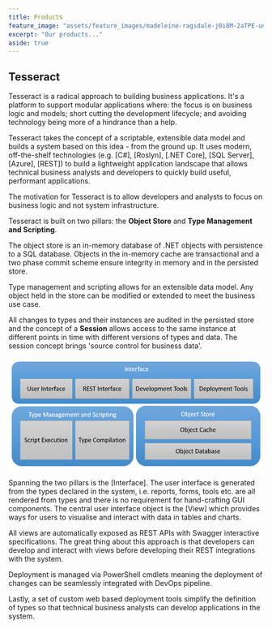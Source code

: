 ```yaml
---
title: Products
feature_image: "assets/feature_images/madeleine-ragsdale-j0i8M-2aTPE-unsplash.jpg"
excerpt: "Our products..."
aside: true
---
```


## Tesseract

Tesseract is a radical approach to building business applications. It's a platform to support modular applications where: the focus is on business logic and models; short cutting the development lifecycle; and avoiding technology being more of a hindrance than a help.

Tesseract takes the concept of a scriptable, extensible data model and builds a system based on this idea - from the ground up. It uses modern, off-the-shelf technologies (e.g. [C#], [Roslyn], [.NET Core], [SQL Server], [Azure], [REST]) to build a lightweight application landscape that allows technical business analysts and developers to quickly build useful, performant applications.

The motivation for Tesseract is to allow developers and analysts to focus on business logic and not system infrastructure.

Tesseract is built on two pillars: the **Object Store** and **Type Management and Scripting**.

The object store is an in-memory database of .NET objects with persistence to a SQL database. Objects in the in-memory cache are transactional and a two phase commit scheme ensure integrity in memory and in the persisted store.

Type management and scripting allows for an extensible data model. Any object held in the store can be modified or extended to meet the business use case.

All changes to types and their instances are audited in the persisted store and the concept of a **Session** allows access to the same instance at different points in time with different versions of types and data. The session concept brings 'source control for business data'.

![Architecture](products/tesseract/images/Architecture.png)

Spanning the two pillars is the [Interface]. The user interface is generated from the types declared in the system, i.e. reports, forms, tools etc. are all rendered from types and there is no requirement for hand-crafting GUI components. The central user interface object is the [View] which provides ways for users to visualise and interact with data in tables and charts. 

All views are automatically exposed as REST APIs with Swagger interactive specifications. The great thing about this approach is that developers can develop and interact with views before developing their REST integrations with the system.

Deployment is managed via PowerShell cmdlets meaning the deployment of changes can be seamlessly integrated with DevOps pipeline.

Lastly, a set of custom web based deployment tools simplify the definition of types so that technical business analysts can develop applications in the system.



